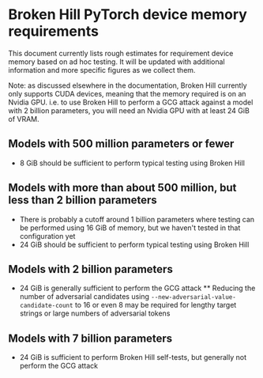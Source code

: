 # Broken Hill PyTorch device memory requirements

This document currently lists rough estimates for requirement device memory based on ad hoc testing. It will be updated with additional information and more specific figures as we collect them.

Note: as discussed elsewhere in the documentation, Broken Hill currently only supports CUDA devices, meaning that the memory required is on an Nvidia GPU. i.e. to use Broken Hill to perform a GCG attack against a model with 2 billion parameters, you will need an Nvidia GPU with at least 24 GiB of VRAM.

## Models with 500 million parameters or fewer

* 8 GiB should be sufficient to perform typical testing using Broken Hill

## Models with more than about 500 million, but less than 2 billion parameters

* There is probably a cutoff around 1 billion parameters where testing can be performed using 16 GiB  of memory, but we haven't tested in that configuration yet
* 24 GiB should be sufficient to perform typical testing using Broken Hill

## Models with 2 billion parameters

* 24 GiB is generally sufficient to perform the GCG attack
** Reducing the number of adversarial candidates using `--new-adversarial-value-candidate-count` to 16 or even 8 may be required for lengthy target strings or large numbers of adversarial tokens

## Models with 7 billion parameters

* 24 GiB is sufficient to perform Broken Hill self-tests, but generally not perform the GCG attack
